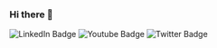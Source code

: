 ### Hi there 👋

<div id="badges">
  <img src="https://img.shields.io/badge/LinkedIn-black?style=for-the-badge&logo=linkedin&logoColor=white" alt="LinkedIn Badge"/>
  <img src="https://img.shields.io/badge/YouTube-white?style=for-the-badge&logo=youtube&logoColor=black" alt="Youtube Badge"/>
  <img src="https://img.shields.io/badge/Twitter-black?style=for-the-badge&logo=twitter&logoColor=white" alt="Twitter Badge"/>
</div>
